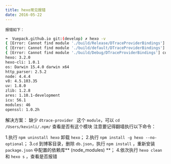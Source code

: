 ```yaml
---
title: hexo常见报错
date: 2016-05-22
---
```


`报错如下：`
```bash
➜  Vuepack.github.io git:(develop) ✗ hexo -v
{ [Error: Cannot find module './build/Release/DTraceProviderBindings'] code: 'MODULE_NOT_FOUND' }
{ [Error: Cannot find module './build/default/DTraceProviderBindings'] code: 'MODULE_NOT_FOUND' }
{ [Error: Cannot find module './build/Debug/DTraceProviderBindings'] code: 'MODULE_NOT_FOUND' }
hexo: 3.2.0
hexo-cli: 1.0.1
os: Darwin 15.4.0 darwin x64
http_parser: 2.5.2
node: 4.4.4
v8: 4.5.103.35
uv: 1.8.0
zlib: 1.2.8
ares: 1.10.1-development
icu: 56.1
modules: 46
openssl: 1.0.2h
```

解决方案：
缺少 `dtrace-provider ` 这个 `module`，可以 `cd /Users/kevinli/.npm/` 查看是否有这个模块
注意要记得翻墙执行以下命令：

 1.执行 `npm uninstall hexo` 卸载 `hexo`；
 2.执行 `npm install -g hexo --no-optional`；
 3.`cd` 到博客目录，删除 `db.json`，执行 `npm install` ，重新安装 `package.json` 中配置的依赖库** (node_modules) **；
 4.依次执行 `hexo clean` 和 `hexo s` ，查看是否报错


